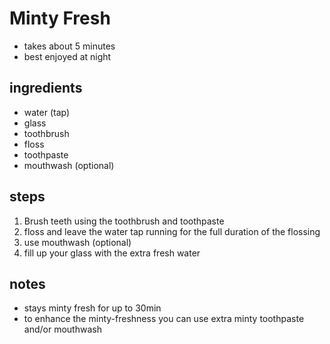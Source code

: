 # Minty Fresh
* takes about 5 minutes
* best enjoyed at night

## ingredients 
* water (tap)
* glass
* toothbrush
* floss
* toothpaste
* mouthwash (optional)

## steps
1. Brush teeth using the toothbrush and toothpaste
2. floss and leave the water tap running for the full duration of the flossing
3. use mouthwash (optional)
4. fill up your glass with the extra fresh water

## notes
* stays minty fresh for up to 30min
* to enhance the minty-freshness you can use extra minty toothpaste and/or mouthwash
